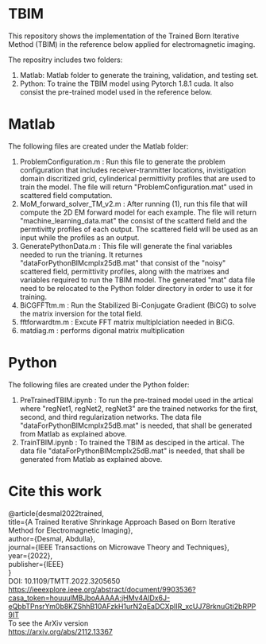 # TBIM
This repository shows the implementation of the Trained Born Iterative Method (TBIM) in the reference below applied for electromagnetic imaging.

The repositry includes two folders:
  1) Matlab: Matlab folder to generate the training, validation, and testing set. 
  2) Python: To traine the TBIM model using Pytorch 1.8.1 cuda. It also consist the pre-trained model used in the reference below. 


# Matlab
The following files are created under the Matlab folder:
  1) ProblemConfiguration.m : Run this file to generate the problem configuration that includes receiver-tranmitter locations, invistigation domain discritized grid, cylinderical permittivity profiles that are used to train the model. The file will return "ProblemConfiguration.mat" used in scattered field computation.  
  2) MoM_forward_solver_TM_v2.m : After running (1), run this file that will compute the 2D EM forward model for each example. The file will return "machine_learning_data.mat" the consist of the scatterd field and the permtivitty profiles of each output. The scattered field will be used as an input while the profiles as an output. 
  3) GeneratePythonData.m : This file will generate the final variables needed to run the trianing. It returnes "dataForPythonBIMcmplx25dB.mat" that consist of the "noisy" scattered field, permittivity profiles, along with the matrixes and variables required to run the TBIM model. The generated "mat" data file need to be relocated to the Python folder directory in order to use it for training.   
  4) BiCGFFTtm.m : Run the Stabilized Bi-Conjugate Gradient (BiCG) to solve the matrix inversion for the total field.
  5) fftforwardtm.m : Excute FFT matrix multiplciation needed in BiCG.
  6) matdiag.m : performs digonal matrix multiplication
 
 # Python
 The following files are created under the Python folder:
  1) PreTrainedTBIM.ipynb : To run the pre-trained model used in the artical where "regNet1, regNet2, regNet3" are the trained networks for the first, second, and third regularization networks. The data file "dataForPythonBIMcmplx25dB.mat" is needed, that shall be generated from Matlab as explained above. 
  2) TrainTBIM.ipynb : To trained the TBIM as desciped in the artical. The data file "dataForPythonBIMcmplx25dB.mat" is needed, that shall be generated from Matlab as explained above. 



# Cite this work
@article{desmal2022trained,  
  title={A Trained Iterative Shrinkage Approach Based on Born Iterative Method for Electromagnetic Imaging},  
  author={Desmal, Abdulla},  
  journal={IEEE Transactions on Microwave Theory and Techniques},  
  year={2022},  
  publisher={IEEE}  
}  
DOI: 10.1109/TMTT.2022.3205650  
https://ieeexplore.ieee.org/abstract/document/9903536?casa_token=houuulMBJboAAAAA:jHMv4AIDx6J-eQbbTPnsrYm0b8KZShhB10AFzkH1urN2qEaDCXpIIR_xcUJ78rknuGti2bRPP9IT  
To see the ArXiv version   
https://arxiv.org/abs/2112.13367
